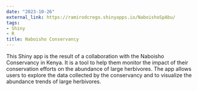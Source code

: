 ```yaml
---
date: "2023-10-26"
external_link: https://ramirodcrego.shinyapps.io/NaboishoSpAbu/
tags:
- Shiny
- R
title: Naboisho Conservancy
---
```


This Shiny app is the result of a collaboration with the Naboisho Conservancy in Kenya. It is a tool to help them monitor the impact of their conservation efforts on the abundance of large herbivores. The app allows users to explore the data collected by the conservancy and to visualize the abundance trends of large herbivores.

<!--more-->
